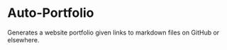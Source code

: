 # Auto-Portfolio
Generates a website portfolio given links to markdown files on GitHub or elsewhere. 
